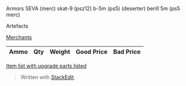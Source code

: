 
Armors
SEVA (merc)
skat-9 (psz12)
b-5m (ps5) (deserter)
berill 5m (ps5 merc)

Artefacts


[Merchants](https://www.reddit.com/r/stalker/comments/cunl9l/list_of_all_traders_and_locations_in_anomaly/)

|Ammo|Qty|Weight|Good Price| Bad Price|
| -- | -- | -- | -- | -- |


[Item list with upgrade parts listed](https://docs.google.com/spreadsheets/d/1mKbwW2d7OsRfdCq74t9L08IFubKoRNGsI0GmA1OucUA/edit#gid=920507670)



> Written with [StackEdit](https://stackedit.io/).
<!--stackedit_data:
eyJoaXN0b3J5IjpbLTgxNDM1MTE2Ml19
-->